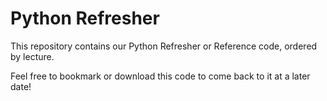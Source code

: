 # Python Refresher

This repository contains our Python Refresher or Reference code, ordered by lecture.

Feel free to bookmark or download this code to come back to it at a later date!